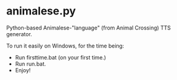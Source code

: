 # animalese.py
Python-based Animalese-"language" (from Animal Crossing) TTS generator.

To run it easily on Windows, for the time being:

- Run firsttime.bat (on your first time.)
- Run run.bat.
- Enjoy!